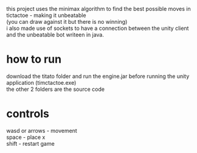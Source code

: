 this project uses the minimax algorithm to find the best possible moves in tictactoe - making it unbeatable  
(you can draw against it but there is no winning)  
i also made use of sockets to have a connection between the unity client and the unbeatable bot writeen in java.  
  
# how to run
download the titato folder and run the engine.jar before running the unity application (timctactoe.exe) <br />
the other 2 folders are the source code  
# controls <br />
wasd or arrows  - movement <br />
space           - place x<br />
shift           - restart game<br />
